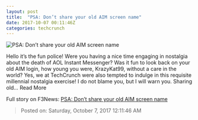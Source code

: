 ```yaml
---
layout: post
title:  "PSA: Don’t share your old AIM screen name"
date: 2017-10-07 00:11:46Z
categories: techcrunch
---
```


![PSA: Don’t share your old AIM screen name](https://tctechcrunch2011.files.wordpress.com/2017/10/3865744952_8e004650ac_o-e1507332811901.jpg)

Hello it’s the fun police! Were you having a nice time engaging in nostalgia about the death of AOL Instant Messenger? Was it fun to look back on your old AIM login, how young you were, KrazyKat99, without a care in the world? Yes, we at TechCrunch were also tempted to indulge in this requisite millennial nostalgia exercise! I do not blame you, but I will warn you. Sharing old… Read More


Full story on F3News: [PSA: Don’t share your old AIM screen name](http://www.f3nws.com/n/FKQhrH)

> Posted on: Saturday, October 7, 2017 12:11:46 AM
